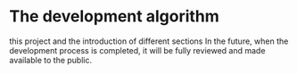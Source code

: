 # The development algorithm 

this project and the introduction of different sections
In the future, when the development process is completed, it will be fully reviewed and made available to the public.